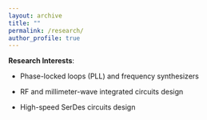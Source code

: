 ```yaml
---
layout: archive
title: ""
permalink: /research/
author_profile: true
---
```


<b>Research Interests</b>:<br>

* Phase-locked loops (PLL) and frequency synthesizers

* RF and millimeter-wave integrated circuits design

* High-speed SerDes circuits design
